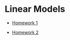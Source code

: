 # Linear Models
- [Homework 1](https://khuongquynhlong.github.io/Biostat/LIMO/LIMO_HW1.html)

- [Homework 2](https://khuongquynhlong.github.io/Biostat/LIMO/LIMO_HW2.html)
